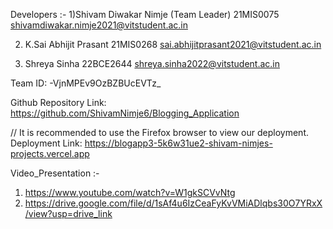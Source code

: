 Developers :-
1)Shivam Diwakar Nimje (Team Leader)
21MIS0075
shivamdiwakar.nimje2021@vitstudent.ac.in

2) K.Sai Abhijit Prasant
21MIS0268
sai.abhijitprasant2021@vitstudent.ac.in

3) Shreya Sinha
22BCE2644
shreya.sinha2022@vitstudent.ac.in

Team ID:  -VjnMPEv9OzBZBUcEVTz_

Github Repository Link: https://github.com/ShivamNimje6/Blogging_Application

// It is recommended to use the Firefox browser to view our deployment.
Deployment Link: https://blogapp3-5k6w31ue2-shivam-nimjes-projects.vercel.app


Video_Presentation :- 

1) https://www.youtube.com/watch?v=W1gkSCVvNtg 
2) https://drive.google.com/file/d/1sAf4u6IzCeaFyKvVMiADlqbs30O7YRxX/view?usp=drive_link
